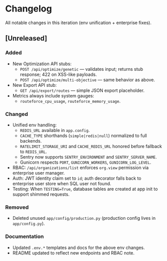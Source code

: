 # Changelog

All notable changes in this iteration (env unification + enterprise fixes).

## [Unreleased]

### Added
- New Optimization API stubs:
  - `POST /api/optimize/genetic` — validates input; returns stub response; 422 on XSS-like payloads.
  - `POST /api/optimize/multi-objective` — same behavior as above.
- New Export API stub:
  - `GET /api/export/routes` — simple JSON export placeholder.
- Metrics always include system gauges:
  - `routeforce_cpu_usage`, `routeforce_memory_usage`.

### Changed
- Unified env handling:
  - `REDIS_URL` available in `app.config`.
  - `CACHE_TYPE` shorthands (`simple|redis|null`) normalized to full backends.
  - `RATELIMIT_STORAGE_URI` and `CACHE_REDIS_URL` honored before fallback to `REDIS_URL`.
  - Sentry now supports `SENTRY_ENVIRONMENT` and `SENTRY_SERVER_NAME`.
  - Gunicorn respects `PORT`, `GUNICORN_WORKERS`, `GUNICORN_LOG_LEVEL`.
- RBAC: `/api/organizations/list` enforces `org.view` permission via enterprise user manager.
- Auth: JWT identity claim set to `id`; auth decorator falls back to enterprise user store when SQL user not found.
- Testing: When `TESTING=True`, database tables are created at app init to support shimmed requests.

### Removed
- Deleted unused `app/config/production.py` (production config lives in `app/config.py`).

### Documentation
- Updated `.env.*` templates and docs for the above env changes.
- README updated to reflect new endpoints and RBAC note.

